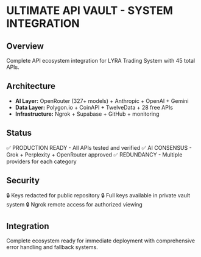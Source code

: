 # ULTIMATE API VAULT - SYSTEM INTEGRATION

## Overview
Complete API ecosystem integration for LYRA Trading System with 45 total APIs.

## Architecture
- **AI Layer:** OpenRouter (327+ models) + Anthropic + OpenAI + Gemini
- **Data Layer:** Polygon.io + CoinAPI + TwelveData + 28 free APIs
- **Infrastructure:** Ngrok + Supabase + GitHub + monitoring

## Status
✅ PRODUCTION READY - All APIs tested and verified
✅ AI CONSENSUS - Grok + Perplexity + OpenRouter approved
✅ REDUNDANCY - Multiple providers for each category

## Security
🔒 Keys redacted for public repository
🔒 Full keys available in private vault system
🔒 Ngrok remote access for authorized viewing

## Integration
Complete ecosystem ready for immediate deployment with comprehensive error handling and fallback systems.
